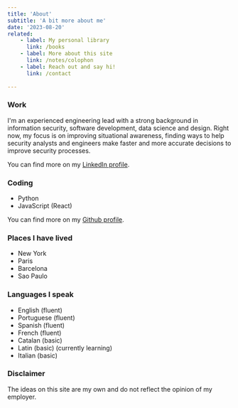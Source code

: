```yaml
---
title: 'About'
subtitle: 'A bit more about me'
date: '2023-08-20'
related:
    - label: My personal library
      link: /books
    - label: More about this site
      link: /notes/colophon
    - label: Reach out and say hi!
      link: /contact
    
---
```


### Work

I'm an experienced engineering lead with a strong background in information security, software development, data science and design. Right now, my focus is on improving situational awareness, finding ways to help security analysts and engineers make faster and more accurate decisions to improve security processes.

You can find more on my [LinkedIn profile](https://linkedin.com/in/felipemoreno).

### Coding

- Python
- JavaScript (React)

You can find more on my [Github profile](https://github.com/flpm).

### Places I have lived

- New York
- Paris
- Barcelona
- Sao Paulo

### Languages I speak

- English (fluent)
- Portuguese (fluent)
- Spanish (fluent)
- French (fluent)
- Catalan (basic)
- Latin (basic) (currently learning)
- Italian (basic)


### Disclaimer

The ideas on this site are my own and do not reflect the opinion of my employer.
